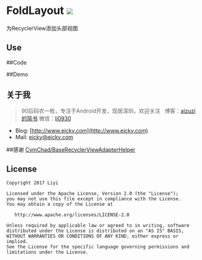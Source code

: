 # FoldLayout     [![](https://jitpack.io/v/eicky/HeaderRecyclerViewAdapter.svg)](https://jitpack.io/#eicky/HeaderRecyclerViewAdapter)

为RecyclerView添加头部视图
## Use


##Code


##Demo

## 关于我
> 90后码农一枚，专注于Android开发，现居深圳，欢迎关注  
  博客：[aizuzi的简书](http://www.jianshu.com/u/be45a89999b5) 微信：[li0930]()  
* Blog: [http://www.eicky.com](http://www.eicky.com)
* Mail: eicky@eicky.com

##感谢
[CymChad/BaseRecyclerViewAdapterHelper](https://github.com/CymChad/BaseRecyclerViewAdapterHelper)

## License

    Copyright 2017 Liyi

    Licensed under the Apache License, Version 2.0 (the "License");
    you may not use this file except in compliance with the License.
    You may obtain a copy of the License at

       http://www.apache.org/licenses/LICENSE-2.0

    Unless required by applicable law or agreed to in writing, software
    distributed under the License is distributed on an "AS IS" BASIS,
    WITHOUT WARRANTIES OR CONDITIONS OF ANY KIND, either express or implied.
    See the License for the specific language governing permissions and
    limitations under the License.
